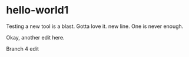 # hello-world1

Testing a new tool is a blast.  Gotta love it.
new line.  One is never enough.


Okay, another edit here.

Branch 4 edit
